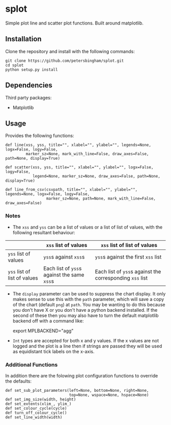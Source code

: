 # splot
Simple plot line and scatter plot functions. Built around matplotlib.

## Installation

Clone the repository and install with the following commands:

    git clone https://github.com/petersbingham/splot.git
    cd splot
    python setup.py install

## Dependencies

Third party packages:
 - Matplotlib

## Usage

Provides the following functions:

    def line(xss, yss, title="", xlabel="", ylabel="", legends=None, logx=False, logy=False,
             marker_sz=None, mark_with_line=False, draw_axes=False, path=None, display=True)

    def scatter(xss, yss, title="", xlabel="", ylabel="", logx=False, logy=False,
                legend=None, marker_sz=None, draw_axes=False, path=None, display=True)

    def line_from_csv(csvpath, title="", xlabel="", ylabel="", legends=None, logx=False, logy=False,
                      marker_sz=None, path=None, mark_with_line=False, draw_axes=False)

### Notes

* The `xss` and `yss` can be a list of values or a list of list of values, with the following resultant behaviour:

|                              | `xss` list of values                        | `xss` list of list of values                             |
|------------------------------|---------------------------------------------|----------------------------------------------------------|
| `yss` list of values         | `yss`s against `xss`s                       | `yss`s against the first `xss` list                      |
| `yss` list of list of values | Each list of `yss`s against the same `xss`s | Each list of `yss`s against the corresponding `xss` list |

* The `display` parameter can be used to suppress the chart display. It only makes sense to use this with the `path` parameter, which will save a copy of the chart (default `png`) at `path`. You may be wanting to do this because you don't have X or you don't have a python backend installed. If the second of these then you may also have to turn the default matplotlib backend off with a command like:

    export MPLBACKEND="agg"

* `Int` types are accepted for both x and y values. If the x values are not logged and the plot is a line then if strings are passed they will be used as equidistant tick labels on the x-axis.

### Additional Functions

In addition there are the folowing plot configuration functions to override the defaults:

    def set_sub_plot_parameters(left=None, bottom=None, right=None,
                                top=None, wspace=None, hspace=None)
    def set_img_size(width, height)
    def set_extents(xlim_, ylim_)
    def set_colour_cycle(cycle)
    def turn_off_colour_cycle()
    def set_line_width(width)
